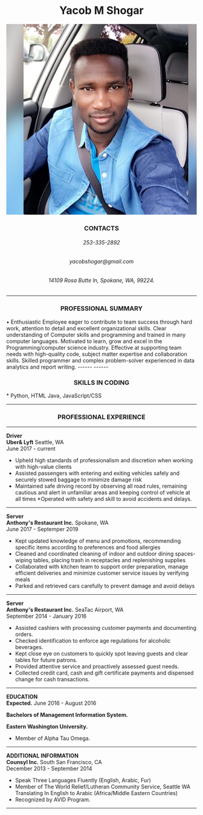 <h1 align="center"> Yacob M Shogar </h1>

![img](res.png)
<h3 align="center"> CONTACTS  </h3>
<h6 align="center"> 253-335-2892  </h6>
<h6 align="center"> yacobshogar@gmail.com  </h6>
<h6 align="center"> 14109 Rosa Butte ln, Spokane, WA, 99224.  </h6>

------ 
<h3 align="center"> PROFESSIONAL SUMMARY </h3>
 •	Enthusiastic Employee eager to contribute to team success through hard work, attention to detail and excellent organizational skills. Clear understanding of Computer skills and programming and trained in many computer languages. Motivated to learn, grow and excel in the Programming/computer science industry. Effective at supporting team needs with high-quality code, subject matter expertise and collaboration skills. Skilled programmer and complex problem-solver experienced in data analytics and report writing.
------
------ 

<h3 align="center"> SKILLS IN CODING</h3>
* Python, HTML 
 Java, JavaScript/CSS

------ 
<h3 align="center"> PROFESSIONAL EXPERIENCE </h3>

------
**Driver**  
**Uber& Lyft**  Seattle, WA  
June 2017 - current
* Upheld high standards of professionalism and discretion when working with high-value clients
* Assisted passengers with entering and exiting vehicles safely and securely stowed baggage to minimize damage risk
* Maintained safe driving record by observing all road rules, remaining cautious and alert in unfamiliar areas and keeping control of vehicle at all times
*Operated with safety and skill to avoid accidents and delays.
------ 

**Server**  
**Anthony's Restaurant Inc.** Spokane, WA  
June 2017 - Septemper 2019
* Kept updated knowledge of menu and promotions, recommending specific items according to preferences and food allergies
* Cleaned and coordinated cleaning of indoor and outdoor dining spaces- wiping tables, placing trash in receptacles and replenishing supplies
* Collaborated with kitchen team to support order preparation, manage efficient deliveries and minimize customer service issues by verifying meals
* Parked and retrieved cars carefully to prevent damage and avoid delays

------ 
**Server**  
**Anthony's Restaurant Inc.** SeaTac Airport, WA  
September 2014 - January 2016
* Assisted cashiers with processing customer payments and documenting orders.
* Checked identification to enforce age regulations for alcoholic beverages. 
* Kept close eye on customers to quickly spot leaving guests and clear tables for future patrons.
* Provided attentive service and proactively assessed guest needs.
* Collected credit card, cash and gift certificate payments and dispensed change for cash transactions.

------ 

**EDUCATION**   
**Expected.** 
June 2016 - August 2016

**Bachelors of Management Information System.**

**Eastern Washington University.**
* Member of Alpha Tau Omega.

------ 
**ADDITIONAL INFORMATION**  
**Counsyl Inc.** South San Francisco, CA  
December 2013 - September 2014
* Speak Three Languages Fluently (English,
Arabic, Fur)
* Member of The World Relief/Lutheran Community Service, Seattle WA Translating In English to Arabic (Africa/Middle Eastern Countries) 
* Recognized by AVID Program.


------ 

